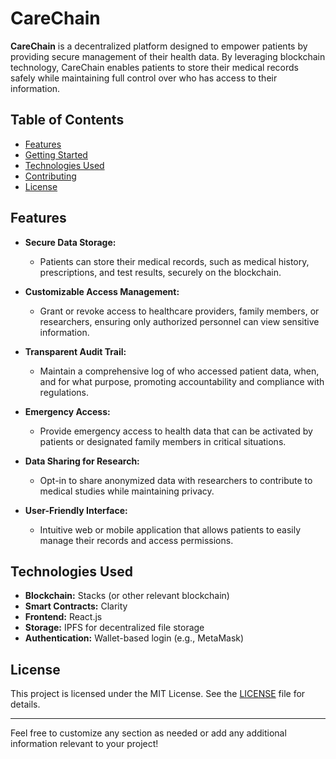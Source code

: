 
# CareChain

**CareChain** is a decentralized platform designed to empower patients by providing secure management of their health data. By leveraging blockchain technology, CareChain enables patients to store their medical records safely while maintaining full control over who has access to their information.

## Table of Contents

- [Features](#features)
- [Getting Started](#getting-started)
- [Technologies Used](#technologies-used)
- [Contributing](#contributing)
- [License](#license)

## Features

- **Secure Data Storage:**
  - Patients can store their medical records, such as medical history, prescriptions, and test results, securely on the blockchain.
  
- **Customizable Access Management:**
  - Grant or revoke access to healthcare providers, family members, or researchers, ensuring only authorized personnel can view sensitive information.

- **Transparent Audit Trail:**
  - Maintain a comprehensive log of who accessed patient data, when, and for what purpose, promoting accountability and compliance with regulations.

- **Emergency Access:**
  - Provide emergency access to health data that can be activated by patients or designated family members in critical situations.

- **Data Sharing for Research:**
  - Opt-in to share anonymized data with researchers to contribute to medical studies while maintaining privacy.

- **User-Friendly Interface:**
  - Intuitive web or mobile application that allows patients to easily manage their records and access permissions.

## Technologies Used

- **Blockchain:** Stacks (or other relevant blockchain)
- **Smart Contracts:** Clarity
- **Frontend:** React.js
- **Storage:** IPFS for decentralized file storage
- **Authentication:** Wallet-based login (e.g., MetaMask)

## License

This project is licensed under the MIT License. See the [LICENSE](LICENSE) file for details.

---

Feel free to customize any section as needed or add any additional information relevant to your project!
